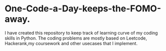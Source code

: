 # One-Code-a-Day-keeps-the-FOMO-away.

I have created this repository to keep track of learning curve of my coding skills in Python. The coding problems are mostly based on Leetcode, Hackerank,my coursework and other usecases that I implement.
